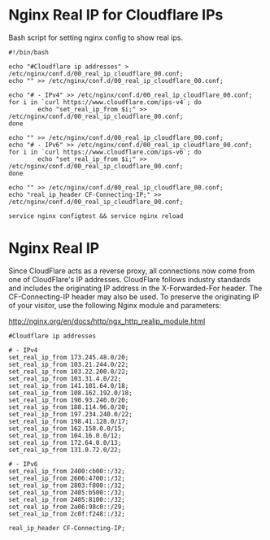 # Nginx Real IP for Cloudflare IPs
Bash script for setting nginx config to show real ips.

```
#!/bin/bash

echo "#Cloudflare ip addresses" > /etc/nginx/conf.d/00_real_ip_cloudflare_00.conf;
echo "" >> /etc/nginx/conf.d/00_real_ip_cloudflare_00.conf;

echo "# - IPv4" >> /etc/nginx/conf.d/00_real_ip_cloudflare_00.conf;
for i in `curl https://www.cloudflare.com/ips-v4`; do
        echo "set_real_ip_from $i;" >> /etc/nginx/conf.d/00_real_ip_cloudflare_00.conf;
done

echo "" >> /etc/nginx/conf.d/00_real_ip_cloudflare_00.conf;
echo "# - IPv6" >> /etc/nginx/conf.d/00_real_ip_cloudflare_00.conf;
for i in `curl https://www.cloudflare.com/ips-v6`; do
        echo "set_real_ip_from $i;" >> /etc/nginx/conf.d/00_real_ip_cloudflare_00.conf;
done

echo "" >> /etc/nginx/conf.d/00_real_ip_cloudflare_00.conf;
echo "real_ip_header CF-Connecting-IP;" >> /etc/nginx/conf.d/00_real_ip_cloudflare_00.conf;

service nginx configtest && service nginx reload

```

# Nginx Real IP
 Since CloudFlare acts as a reverse proxy, all connections now come from one of CloudFlare's IP addresses. CloudFlare follows industry standards and includes the originating IP address in the X-Forwarded-For header. The CF-Connecting-IP header may also be used. To preserve the originating IP of your visitor, use the following Nginx module and parameters:

http://nginx.org/en/docs/http/ngx_http_realip_module.html
```
#Cloudflare ip addresses

# - IPv4
set_real_ip_from 173.245.48.0/20;
set_real_ip_from 103.21.244.0/22;
set_real_ip_from 103.22.200.0/22;
set_real_ip_from 103.31.4.0/22;
set_real_ip_from 141.101.64.0/18;
set_real_ip_from 108.162.192.0/18;
set_real_ip_from 190.93.240.0/20;
set_real_ip_from 188.114.96.0/20;
set_real_ip_from 197.234.240.0/22;
set_real_ip_from 198.41.128.0/17;
set_real_ip_from 162.158.0.0/15;
set_real_ip_from 104.16.0.0/12;
set_real_ip_from 172.64.0.0/13;
set_real_ip_from 131.0.72.0/22;

# - IPv6
set_real_ip_from 2400:cb00::/32;
set_real_ip_from 2606:4700::/32;
set_real_ip_from 2803:f800::/32;
set_real_ip_from 2405:b500::/32;
set_real_ip_from 2405:8100::/32;
set_real_ip_from 2a06:98c0::/29;
set_real_ip_from 2c0f:f248::/32;

real_ip_header CF-Connecting-IP;

```
